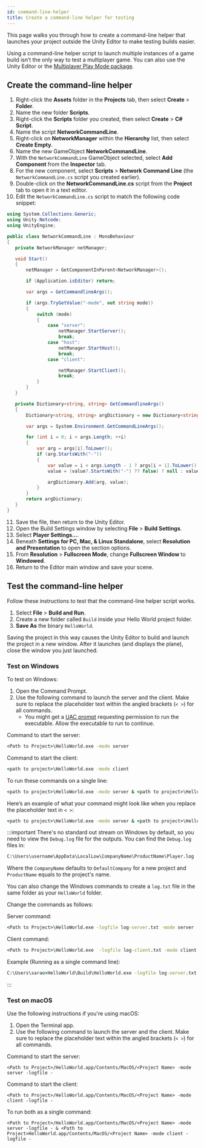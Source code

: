 ```yaml
---
id: command-line-helper
title: Create a command-line helper for testing
---
```


This page walks you through how to create a command-line helper that launches your project outside the Unity Editor to make testing builds easier.

Using a command-line helper script to launch multiple instances of a game build isn’t the only way to test a multiplayer game. You can also use the Unity Editor or the [Multiplayer Play Mode package](https://docs-multiplayer.unity3d.com/mppm/current/about/).

## Create the command-line helper

1. Right-click the **Assets** folder in the **Projects** tab, then select **Create** > **Folder**.
2. Name the new folder **Scripts**.
3. Right-click the **Scripts** folder you created, then select **Create** > **C# Script**.
4. Name the script **NetworkCommandLine**.
5. Right-click on **NetworkManager** within the **Hierarchy** list, then select **Create Empty**.
6. Name the new GameObject **NetworkCommandLine**.
7. With the `NetworkCommandLine` GameObject selected, select **Add Component** from the **Inspector** tab.
8. For the new component, select **Scripts** > **Network Command Line** (the `NetworkCommandLine.cs` script you created earlier).
9. Double-click on the **NetworkCommandLine.cs** script from the **Project** tab to open it in a text editor.
10. Edit the `NetworkCommandLine.cs` script to match the following code snippet:

```csharp
using System.Collections.Generic;
using Unity.Netcode;
using UnityEngine;

public class NetworkCommandLine : MonoBehaviour
{
   private NetworkManager netManager;

   void Start()
   {
       netManager = GetComponentInParent<NetworkManager>();

       if (Application.isEditor) return;

       var args = GetCommandlineArgs();

       if (args.TryGetValue("-mode", out string mode))
       {
           switch (mode)
           {
               case "server":
                   netManager.StartServer();
                   break;
               case "host":
                   netManager.StartHost();
                   break;
               case "client":

                   netManager.StartClient();
                   break;
           }
       }
   }

   private Dictionary<string, string> GetCommandlineArgs()
   {
       Dictionary<string, string> argDictionary = new Dictionary<string, string>();

       var args = System.Environment.GetCommandLineArgs();

       for (int i = 0; i < args.Length; ++i)
       {
           var arg = args[i].ToLower();
           if (arg.StartsWith("-"))
           {
               var value = i < args.Length - 1 ? args[i + 1].ToLower() : null;
               value = (value?.StartsWith("-") ?? false) ? null : value;

               argDictionary.Add(arg, value);
           }
       }
       return argDictionary;
   }
}
```

11. Save the file, then return to the Unity Editor.
12. Open the Build Settings window by selecting **File** > **Build Settings**.
13. Select **Player Settings…**.
14. Beneath **Settings for PC, Mac, & Linux Standalone**, select **Resolution and Presentation** to open the section options.
15. From **Resolution** > **Fullscreen Mode**, change **Fullscreen Window** to **Windowed**.
16. Return to the Editor main window and save your scene.

## Test the command-line helper

Follow these instructions to test that the command-line helper script works.

1. Select **File** > **Build and Run**.
2. Create a new folder called `Build` inside your Hello World project folder.
3. **Save As** the binary `HelloWorld`.

Saving the project in this way causes the Unity Editor to build and launch the project in a new window. After it launches (and displays the plane), close the window you just launched.

### Test on Windows

To test on Windows:

1. Open the Command Prompt.
2. Use the following command to launch the server and the client. Make sure to replace the placeholder text within the angled brackets (`< >`) for all commands.
    * You might get a [UAC prompt](https://learn.microsoft.com/windows/security/identity-protection/user-account-control/how-user-account-control-works) requesting permission to run the executable. Allow the executable to run to continue.

Command to start the server:

```cmd
<Path to Project>\HelloWorld.exe -mode server
```

Command to start the client:

```cmd
<path to project>\HelloWorld.exe -mode client
```

To run these commands on a single line:

```cmd
<path to project>\HelloWorld.exe -mode server & <path to project>\HelloWorld.exe -mode client
```

Here’s an example of what your command might look like when you replace the placeholder text in `< >`:

```cmd
<path to project>\HelloWorld.exe -mode server & <path to project>\HelloWorld.exe -mode client
```

:::important
There's no standard out stream on Windows by default, so you need to view the `Debug.log` file for the outputs. You can find the `Debug.log` files in:

```cmd
C:\Users\username\AppData\LocalLow\CompanyName\ProductName\Player.log
```

Where the `CompanyName` defaults to `DefaultCompany` for a new project and `ProductName` equals to the project's name.

You can also change the Windows commands to create a `log.txt` file in the same folder as your `HelloWorld` folder.

Change the commands as follows:

Server command:

```cmd
<Path to Project>\HelloWorld.exe -logfile log-server.txt -mode server
```

Client command:

```cmd
<Path to Project>\HelloWorld.exe  -logfile log-client.txt -mode client
```

Example (Running as a single command line):

```cmd
C:\Users\sarao>HelloWorld\Build\HelloWorld.exe -logfile log-server.txt -mode server & HelloWorld\Build\HelloWorld.exe -logfile log-client.txt -mode client
```

:::

### Test on macOS

Use the following instructions if you're using macOS:

1. Open the Terminal app.
2. Use the following command to launch the server and the client. Make sure to replace the placeholder text within the angled brackets (`< >`) for all commands.

Command to start the server:

```shell
<Path to Project>/HelloWorld.app/Contents/MacOS/<Project Name> -mode server -logfile -
```

Command to start the client:

```shell
<Path to Project>/HelloWorld.app/Contents/MacOS/<Project Name> -mode client -logfile -
```

To run both as a single command:

```shell
<Path to Project>/HelloWorld.app/Contents/MacOS/<Project Name> -mode server -logfile - & <Path to Project>HelloWorld.app/Contents/MacOS/<Project Name> -mode client -logfile -
```
